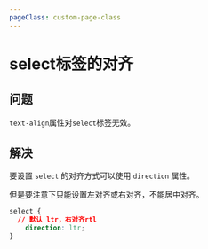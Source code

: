 ```yaml
---
pageClass: custom-page-class
---
```


# select标签的对齐

## 问题

`text-align`属性对`select`标签无效。

## 解决

要设置 `select` 的对齐方式可以使用 `direction` 属性。

但是要注意下只能设置左对齐或右对齐，不能居中对齐。

```css
select {
  // 默认 ltr，右对齐rtl
	direction: ltr;
}
```